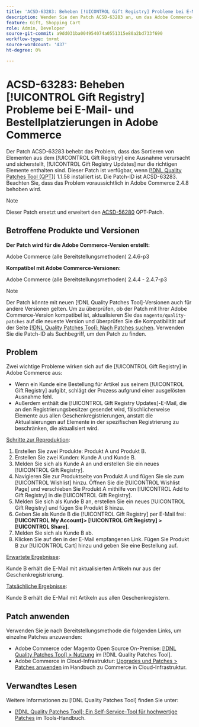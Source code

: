 ```yaml
---
title: 'ACSD-63283: Beheben [!UICONTROL Gift Registry] Probleme bei E-Mail- und Bestellplatzierungen in Adobe Commerce'
description: Wenden Sie den Patch ACSD-63283 an, um das Adobe Commerce-Problem zu beheben, bei dem die Bestellung von Elementen aus dem [!UICONTROL Gift Registry] einen Ausnahmefehler verursacht und sicherstellt, [!UICONTROL Gift Registry Updates] nur die richtigen Elemente enthalten sind.
feature: Gift, Shopping Cart
role: Admin, Developer
source-git-commit: a9dd031ba004954074a0551315e80a2bd733f690
workflow-type: tm+mt
source-wordcount: '437'
ht-degree: 0%

---
```


# ACSD-63283: Beheben [!UICONTROL Gift Registry] Probleme bei E-Mail- und Bestellplatzierungen in Adobe Commerce

Der Patch ACSD-63283 behebt das Problem, dass das Sortieren von Elementen aus dem [!UICONTROL Gift Registry] eine Ausnahme verursacht und sicherstellt, [!UICONTROL Gift Registry Updates] nur die richtigen Elemente enthalten sind. Dieser Patch ist verfügbar, wenn [[!DNL Quality Patches Tool (QPT)]](/help/tools/quality-patches-tool/quality-patches-tool-to-self-serve-quality-patches.md) 1.1.58 installiert ist. Die Patch-ID ist ACSD-63283. Beachten Sie, dass das Problem voraussichtlich in Adobe Commerce 2.4.8 behoben wird.

>[!NOTE]
>Dieser Patch ersetzt und erweitert den [ACSD-56280](https://experienceleague.adobe.com/en/docs/commerce-operations/tools/quality-patches-tool/patches-available-in-qpt/v1-1-44/acsd-56280-gift-registry-purchases-are-not-completed) QPT-Patch.

## Betroffene Produkte und Versionen

**Der Patch wird für die Adobe Commerce-Version erstellt:**

Adobe Commerce (alle Bereitstellungsmethoden) 2.4.6-p3

**Kompatibel mit Adobe Commerce-Versionen:**

Adobe Commerce (alle Bereitstellungsmethoden) 2.4.4 - 2.4.7-p3

>[!NOTE]
>
>Der Patch könnte mit neuen [!DNL Quality Patches Tool]-Versionen auch für andere Versionen gelten. Um zu überprüfen, ob der Patch mit Ihrer Adobe Commerce-Version kompatibel ist, aktualisieren Sie das `magento/quality-patches` auf die neueste Version und überprüfen Sie die Kompatibilität auf der Seite [[!DNL Quality Patches Tool]: Nach Patches suchen](https://experienceleague.adobe.com/tools/commerce-quality-patches/index.html). Verwenden Sie die Patch-ID als Suchbegriff, um den Patch zu finden.

## Problem

Zwei wichtige Probleme wirken sich auf die [!UICONTROL Gift Registry] in Adobe Commerce aus:

* Wenn ein Kunde eine Bestellung für Artikel aus seinem [!UICONTROL Gift Registry] aufgibt, schlägt der Prozess aufgrund einer ausgelösten Ausnahme fehl.
* Außerdem enthält die [!UICONTROL Gift Registry Updates]-E-Mail, die an den Registrierungsbesitzer gesendet wird, fälschlicherweise Elemente aus allen Geschenkregistrierungen, anstatt die Aktualisierungen auf Elemente in der spezifischen Registrierung zu beschränken, die aktualisiert wird.

<u>Schritte zur Reproduktion</u>:

1. Erstellen Sie zwei Produkte: Produkt A und Produkt B.
1. Erstellen Sie zwei Kunden: Kunde A und Kunde B.
1. Melden Sie sich als Kunde A an und erstellen Sie ein neues [!UICONTROL Gift Registry].
1. Navigieren Sie zur Produktseite von Produkt A und fügen Sie sie zum [!UICONTROL Wishlist] hinzu. Öffnen Sie die [!UICONTROL Wishlist Page] und verschieben Sie Produkt A mithilfe von [!UICONTROL Add to Gift Registry] in die [!UICONTROL Gift Registry].
1. Melden Sie sich als Kunde B an, erstellen Sie ein neues [!UICONTROL Gift Registry] und fügen Sie Produkt B hinzu.
1. Geben Sie als Kunde B die [!UICONTROL Gift Registry] per E-Mail frei: **[!UICONTROL My Account]> [!UICONTROL Gift Registry] >[!UICONTROL Share]**.
1. Melden Sie sich als Kunde B ab.
1. Klicken Sie auf den in der E-Mail empfangenen Link. Fügen Sie Produkt B zur [!UICONTROL Cart] hinzu und geben Sie eine Bestellung auf.

<u>Erwartete Ergebnisse</u>:

Kunde B erhält die E-Mail mit aktualisierten Artikeln nur aus der Geschenkregistrierung.

<u>Tatsächliche Ergebnisse</u>:

Kunde B erhält die E-Mail mit Artikeln aus allen Geschenkregistern.

## Patch anwenden

Verwenden Sie je nach Bereitstellungsmethode die folgenden Links, um einzelne Patches anzuwenden:

* Adobe Commerce oder Magento Open Source On-Premise: [[!DNL Quality Patches Tool] > Nutzung](/help/tools/quality-patches-tool/usage.md) im [!DNL Quality Patches Tool].
* Adobe Commerce in Cloud-Infrastruktur: [Upgrades und Patches > Patches anwenden](https://experienceleague.adobe.com/docs/commerce-cloud-service/user-guide/develop/upgrade/apply-patches.html) im Handbuch zu Commerce in Cloud-Infrastruktur.


## Verwandtes Lesen

Weitere Informationen zu [!DNL Quality Patches Tool] finden Sie unter:

* [[!DNL Quality Patches Tool]: Ein Self-Service-Tool für hochwertige Patches](/help/tools/quality-patches-tool/quality-patches-tool-to-self-serve-quality-patches.md) im Tools-Handbuch.
